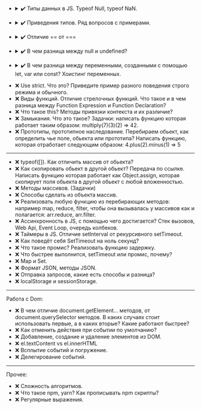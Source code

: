 - <details>
  <summary>
     ✔️ Типы данных в JS. Typeof Null, typeof NaN.
  </summary>

  - number (Numbers, NaN, Infinity, - Infinity)
  - bigInt (Number more than 2^53)
  - string (chars sequence)
  - boolean (true, false)
  - null (special type for empty values) 
  - undefined (special type for non-defined variables)
  - object (complex type with properties (key-value))
  - symbol (type for unique ids)

  typeof NaN - "number"  
  typeof Null - "object", but it's language mistake
</details>

- <details>
  <summary>
    ✔️ Приведения типов. Ряд вопросов с примерами.
  </summary>

  - String  
  `String(value)`
    - true/false -> "true"/"false"
    - null -> "null"
    - undefined -> "undefined"
    - object -> [object Object] (except special objects like Arrays, Dates, etc.)
    - number -> number as string
  - Number  
  `Number(value)`
    - true/false -> 1/0
    - null -> 0
    - undefined -> NaN
    - string -> trims whitespaces and gets number (also "" becomes 0) or NaN if non-number symbols
    - object -> NaN (except Dates or Array with one number)
  - Boolean  
  `Boolean(value)`
    - "", 0, false, NaN, null, undefined -> false
    - other -> true
</details>

* <details>
  <summary>
    ✔️ Отличие == от ===
  </summary>

  - == 
  uses non-strict comparison with type conversion
  - ===
  uses sctrict comparsion, different types returns false

  NB:
  ```javascript
  (null == undefined); // true
  (null === undefined); // false
  ```
</details>

* <details>
  <summary>
    ✔️ В чем разница между null и undefined?
  </summary>

  null - empty value  
  undefined - declared and not assigned variable
</details>

* <details>
  <summary>
    ✔️ В чем разница между переменными, созданными с помощью let, var или const? Хоистинг переменных.
  </summary>

  let and const may be used inside curved brackets {} where they declared and initialized (ReferenceError otherwise).
  let variable can be reassigned, const variable can not be reassigned.  
  var have weird and hardly controlled behaviour, better don't use it.  

  Hoisting moves variable declarations to the top of code. That makes possible to use variables before declaration. But hoisting does not working for initializing. Also hoisting does not working for let and const.  

  As good rule: **always declare all variables at the beginning of every scope.**

  strict mode blocks opportunity to use variable before declaration.

</details>

* ❌ Use strict. Что это? Приведите пример разного поведения строго режима и обычного.
* ❌ Виды функций. Отличие стрелочных функций. Что такое и в чем разница между Function Expression и Function Declaration?
* ❌ Что такое this? Методы привязки контекста и их различие?
* ❌ Замыкания. Что это такое? Задачки: написать функцию которая работает таким образом: multiply(7)(3)(2) => 42.
* ❌ Прототипы, прототипное наследование. Перебираем обьект, как определить чье поле, обьекта или прототипа? Написать функцию, которая отработает следующим образом: 4.plus(2).minus(1) => 5
---
* ❌ typeof([]). Как отличить массив от обьекта?
* ❌ Как скопировать обьект в другой обьект? Передача по ссылке. Написать функцию которая работает как Object.assign, которая скопирует поля обьекта в другой обьект с любой вложенностью.
* ❌ Методы массивов. (Задачки)
* ❌ Способы сделать из объекта массив.
* ❌ Реализовать любую функцию из перебирающих методов: например map, reduce, filter, чтобы она вызывалась у массивов как и полагается: arr.reduce, arr.filter.
* ❌ Ассинхронность в JS, с помощью чего достигается? Стек вызовов, Web Api, Event Loop, очередь колбеков.
* ❌ Таймеры в JS. Отличие setInterval от рекурсивного setTimeout.
* ❌ Как поведёт себя SetTimeout на ноль секунд?
* ❌ Что такое промис? Реализовать функцию задержку.
* ❌ Что быстрее выполнится, setTimeout или промис, почему?
* ❌ Map и Set.
* ❌ Формат JSON, методы JSON.
* ❌ Отправка запросов, какие есть способы и разница?
* ❌ localStorage и sessionStorage.

---

Работа с Dom:

* ❌ В чем отличие document.getElement... методов, от document.querySelector методов. В каких случаях стоит использовать первые, а в каких вторые? Какие работают быстрее?
* ❌ Как отменить действия при событии по умолчанию?
* ❌ Добавление, создание и удаление элементов из DOM.
* ❌ el.textContent vs el.innerHTML
* ❌ Всплытие событий и погружение.
* ❌ Делегирование событий.

---

Прочее:

* ❌ Сложность алгоритмов.
* ❌ Что такое npm, yarn? Как прописывать npm скрипты?
* ❌ Регулярные выражения.
